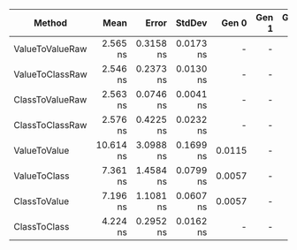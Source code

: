 |          Method |      Mean |     Error |    StdDev |  Gen 0 | Gen 1 | Gen 2 | Allocated |
|---------------- |----------:|----------:|----------:|-------:|------:|------:|----------:|
| ValueToValueRaw |  2.565 ns | 0.3158 ns | 0.0173 ns |      - |     - |     - |         - |
| ValueToClassRaw |  2.546 ns | 0.2373 ns | 0.0130 ns |      - |     - |     - |         - |
| ClassToValueRaw |  2.563 ns | 0.0746 ns | 0.0041 ns |      - |     - |     - |         - |
| ClassToClassRaw |  2.576 ns | 0.4225 ns | 0.0232 ns |      - |     - |     - |         - |
|    ValueToValue | 10.614 ns | 3.0988 ns | 0.1699 ns | 0.0115 |     - |     - |      48 B |
|    ValueToClass |  7.361 ns | 1.4584 ns | 0.0799 ns | 0.0057 |     - |     - |      24 B |
|    ClassToValue |  7.196 ns | 1.1081 ns | 0.0607 ns | 0.0057 |     - |     - |      24 B |
|    ClassToClass |  4.224 ns | 0.2952 ns | 0.0162 ns |      - |     - |     - |         - |

